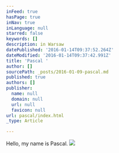 ```yaml
---
inFeed: true
hasPage: true
inNav: true
inLanguage: null
starred: false
keywords: []
description: in Warsaw
datePublished: '2016-01-14T09:37:52.264Z'
dateModified: '2016-01-14T09:37:42.991Z'
title: 'Pascal '
author: []
sourcePath: _posts/2016-01-09-pascal.md
published: true
authors: []
publisher:
  name: null
  domain: null
  url: null
  favicon: null
url: pascal/index.html
_type: Article

---
```

Hello, my name is Pascal.
![](https://the-grid-user-content.s3-us-west-2.amazonaws.com/9bf4ffb5-6b02-4f57-88b4-c05eac2c242e.JPG)